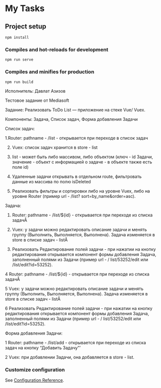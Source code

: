 # My Tasks
## Project setup
```
npm install
```

### Compiles and hot-reloads for development
```
npm run serve
```

### Compiles and minifies for production
```
npm run build
```
Исполнитель: Давлат Азизов

Тестовое задание от Mediasoft 

Задание: Реализовать ToDo List — приложение на стеке Vue/
Vuex.

Компоненты: Задача, Список задач, Форма добавления Задачи

Список задач: 

  1.Router: pathname - /list - открывается при переходе в
список задач

2. Vuex: список задач хранится в store - list

3. list - может быть либо массивом, либо объектом
(ключ - id Задачи, значение - объект с информацией
о задаче - в объекте также есть поле id)

4. Удаленные задачи открывать в отдельном route,
фильтровать данные из массива по полю isDeleted

5. Реализовать фильтры и сортировки либо на уровне
Vuex, либо на уровне Router (пример url - /list?
sort=by_name&order=asc).

Задача:

1. Router: pathname - /list/${id} - открывается при
переходе из списка задачÂ

2. Vuex: у задачи можно редактировать описание
задачи и менять группу (Выполнить, Выполняется,
Выполнена). Задача изменяется в store в списке
задач - listÂ

3. Реализовать Редактирование полей задачи - при
нажатии на кнопку редактирования открывается
компонент формы добавления Задача,
заполненный полями из Задачи (пример url - /
list/53252/edit или /list/edit?id=53252).

  4 Router: pathname - /list/${id} - открывается при
переходе из списка задачÂ

  5 Vuex: у задачи можно редактировать описание
задачи и менять группу (Выполнить, Выполняется,
Выполнена). Задача изменяется в store в списке
задач - listÂ

  6 Реализовать Редактирование полей задачи - при
нажатии на кнопку редактирования открывается
компонент формы добавления Задача,
заполненный полями из Задачи (пример url - /
list/53252/edit или /list/edit?id=53252).

Форма добавления Задачи:

   1 Router: pathname - /list/add - открывается при
переходе из списка задач на кнопку “Добавить
Задачу”’

  2 Vuex: при добавлении Задачи, она добавляется в
store - list.

### Customize configuration
See [Configuration Reference](https://cli.vuejs.org/config/).
